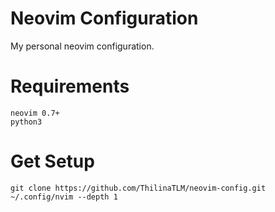 # Neovim Configuration 
My personal neovim configuration.

# Requirements 
```
neovim 0.7+
python3 
```

# Get Setup
```
git clone https://github.com/ThilinaTLM/neovim-config.git ~/.config/nvim --depth 1
```
